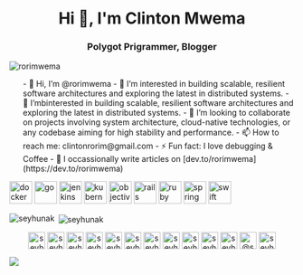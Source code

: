 <h1 align="center">Hi 👋, I'm Clinton Mwema</h1>
<h3 align="center">Polygot Prigrammer, Blogger</h3>

<p align="left">
    <img
        src="![](https://hit.yhype.me/github/profile?user_id=168989947)"
        alt="rorimwema"
    />
</p>
<ul>
- 👋 Hi, I’m @rorimwema 
- 👀 I’m interested in building scalable, resilient software architectures and exploring the latest in distributed systems. 
- 🌱 I’mbinterested in building scalable, resilient software architectures and exploring the latest in distributed systems. 
- 💞️ I’m looking to collaborate on projects involving system architecture, cloud-native technologies, or any codebase aiming for high stability and performance. 
- 📫 How to reach me: clintonrorim@gmail.com
- ⚡ Fun fact: I love debugging & Coffee 
- 📝 I occassionally write articles on [dev.to/rorimwema](https://dev.to/rorimwema) 
</ul> 
<!-- BLOG-POST-LIST:START -->

<!-- BLOG-POST-LIST:END -->

<p align="left">
    <img
        src="https://devicons.github.io/devicon/devicon.git/icons/docker/docker-original-wordmark.svg"
        alt="docker"
        width="40"
        height="40"
    />
    <img
        src="https://devicons.github.io/devicon/devicon.git/icons/go/go-original.svg"
        alt="go"
        width="40"
        height="40"
    />
    <img
        src="https://www.vectorlogo.zone/logos/jenkins/jenkins-icon.svg"
        alt="jenkins"
        width="40"
        height="40"
    />
    <img
        src="https://www.vectorlogo.zone/logos/kubernetes/kubernetes-icon.svg"
        alt="kubernetes"
        width="40"
        height="40"
    />
    <img
        src="https://www.vectorlogo.zone/logos/apple_objectivec/apple_objectivec-icon.svg"
        alt="objectivec"
        width="40"
        height="40"
    />
    <img
        src="https://devicons.github.io/devicon/devicon.git/icons/rails/rails-original-wordmark.svg"
        alt="rails"
        width="40"
        height="40"
    />
    <img
        src="https://devicons.github.io/devicon/devicon.git/icons/ruby/ruby-original-wordmark.svg"
        alt="ruby"
        width="40"
        height="40"
    />
    <img
        src="https://www.vectorlogo.zone/logos/springio/springio-icon.svg"
        alt="spring"
        width="40"
        height="40"
    />
    <img
        src="https://devicons.github.io/devicon/devicon.git/icons/swift/swift-original-wordmark.svg"
        alt="swift"
        width="40"
        height="40"
    />
</p>
<p>
    <img
        align="left"
        src="https://github-readme-stats.vercel.app/api/top-langs/?username=seyhunak&layout=compact&hide=html"
        alt="seyhunak"
    />
</p>

<p>
    &nbsp;<img
        align="center"
        src="https://github-readme-stats.vercel.app/api?username=seyhunak&show_icons=true"
        alt="seyhunak"
    />
</p>

<p align="center">
    <a href="https://codepen.io/seyhunak" target="blank"
        ><img
            align="center"
            src="https://cdn.jsdelivr.net/npm/simple-icons@3.0.1/icons/codepen.svg"
            alt="seyhunak"
            height="30"
            width="30"
    /></a>
    <a href="https://dev.to/seyhunak" target="blank"
        ><img
            align="center"
            src="https://cdn.jsdelivr.net/npm/simple-icons@3.0.1/icons/dev-dot-to.svg"
            alt="seyhunak"
            height="30"
            width="30"
    /></a>
    <a href="https://twitter.com/seyhunak" target="blank"
        ><img
            align="center"
            src="https://cdn.jsdelivr.net/npm/simple-icons@3.0.1/icons/twitter.svg"
            alt="seyhunak"
            height="30"
            width="30"
    /></a>
    <a href="https://linkedin.com/in/seyhunak" target="blank"
        ><img
            align="center"
            src="https://cdn.jsdelivr.net/npm/simple-icons@3.0.1/icons/linkedin.svg"
            alt="seyhunak"
            height="30"
            width="30"
    /></a>
    <a href="https://stackoverflow.com/users/seyhunak" target="blank"
        ><img
            align="center"
            src="https://cdn.jsdelivr.net/npm/simple-icons@3.0.1/icons/stackoverflow.svg"
            alt="seyhunak"
            height="30"
            width="30"
    /></a>
    <a href="https://codesandbox.com/seyhunak" target="blank"
        ><img
            align="center"
            src="https://cdn.jsdelivr.net/npm/simple-icons@3.0.1/icons/codesandbox.svg"
            alt="seyhunak"
            height="30"
            width="30"
    /></a>
    <a href="https://kaggle.com/seyhunak" target="blank"
        ><img
            align="center"
            src="https://cdn.jsdelivr.net/npm/simple-icons@3.0.1/icons/kaggle.svg"
            alt="seyhunak"
            height="30"
            width="30"
    /></a>
    <a href="https://fb.com/seyhunak" target="blank"
        ><img
            align="center"
            src="https://cdn.jsdelivr.net/npm/simple-icons@3.0.1/icons/facebook.svg"
            alt="seyhunak"
            height="30"
            width="30"
    /></a>
    <a href="https://instagram.com/seyhunak" target="blank"
        ><img
            align="center"
            src="https://cdn.jsdelivr.net/npm/simple-icons@3.0.1/icons/instagram.svg"
            alt="seyhunak"
            height="30"
            width="30"
    /></a>
    <a href="https://dribbble.com/seyhunak" target="blank"
        ><img
            align="center"
            src="https://cdn.jsdelivr.net/npm/simple-icons@3.0.1/icons/dribbble.svg"
            alt="seyhunak"
            height="30"
            width="30"
    /></a>
    <a href="https://www.behance.net/seyhunak" target="blank"
        ><img
            align="center"
            src="https://cdn.jsdelivr.net/npm/simple-icons@3.0.1/icons/behance.svg"
            alt="seyhunak"
            height="30"
            width="30"
    /></a>
    <a href="https://medium.com/@seyhunak" target="blank"
        ><img
            align="center"
            src="https://cdn.jsdelivr.net/npm/simple-icons@3.0.1/icons/medium.svg"
            alt="@seyhunak"
            height="30"
            width="30"
    /></a>
    <a href="https://www.youtube.com/c/seyhunak" target="blank"
        ><img
            align="center"
            src="https://cdn.jsdelivr.net/npm/simple-icons@3.0.1/icons/youtube.svg"
            alt="seyhunak"
            height="30"
            width="30"
    /></a>
</p>

<!---
rorimwema/rorimwema is a ✨ special ✨ repository because its `README.md` (this file) appears on your GitHub profile.
You can click the Preview link to take a look at your changes.
--->
![](https://hit.yhype.me/github/profile?user_id=168989947)
